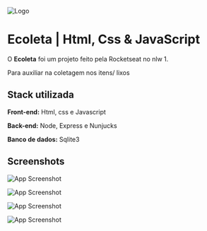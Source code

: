 
![Logo](https://i.postimg.cc/wBzRqhdm/logo-ecoleta.png)

#
# Ecoleta | Html, Css & JavaScript

O **Ecoleta** foi um projeto feito pela Rocketseat no nlw 1.

Para auxiliar na coletagem nos itens/ lixos

## Stack utilizada

**Front-end:** Html, css e Javascript

**Back-end:** Node, Express e Nunjucks

**Banco de dados:** Sqlite3


## Screenshots

![App Screenshot](https://i.postimg.cc/cL7W3YFh/Ecoleta-Home.jpg)

![App Screenshot](https://i.postimg.cc/FsWWBK7v/ecoletea-sem-outline.jpg)

![App Screenshot](https://i.postimg.cc/YjK1JJK1/ecoleta-com-outline.jpg)

![App Screenshot](https://i.postimg.cc/5tXkWQX1/ecoleta-search.jpg)
